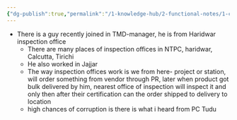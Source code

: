 ```yaml
---
{"dg-publish":true,"permalink":"/1-knowledge-hub/2-functional-notes/1-career-notes/4-ntpc/ntpc-locations/locations-2/","noteIcon":""}
---
```


- There is a guy recently joined in TMD-manager, he is from Haridwar inspection office
    - There are many places of inspection offices in NTPC, haridwar, Calcutta, Tirichi
    - He also worked in Jajjar
    - The way inspection offices work is we from here- project or station, will order something from vendor through PR, later when product got bulk delivered by him, nearest office of inspection will inspect it and only then after their certification can the order shipped to delivery to location
    - high chances of corruption is there is what i heard from PC Tudu